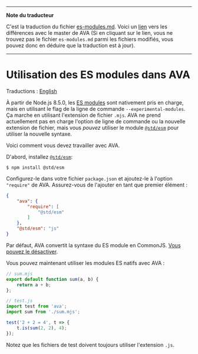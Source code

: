 ___
**Note du traducteur**

C'est la traduction du fichier [es-modules.md](https://github.com/avajs/ava/blob/master/docs/recipes/es-modules.md). Voici un [lien](https://github.com/avajs/ava/compare/98e66da92c1747c51abe0a60e2fb2a306baf0935...master#diff-1da5d6bfe1c97b416498e18caafe90fc) vers les différences avec le master de AVA (Si en cliquant sur le lien, vous ne trouvez pas le fichier `es-modules.md` parmi les fichiers modifiés, vous pouvez donc en déduire que la traduction est à jour).
___
# Utilisation des ES modules dans AVA

Traductions : [English](https://github.com/avajs/ava/blob/master/docs/recipes/es-modules.md)

À partir de Node.js 8.5.0, les [ES modules](http://2ality.com/2017/09/native-esm-node.html) sont nativement pris en charge, mais en utilisant le flag de la ligne de commande `--experimental-modules`. Ça marche en utilisant l'extension de fichier `.mjs`. AVA ne prend actuellement pas en charge l'option de ligne de commande ou la nouvelle extension de fichier, mais vous *pouvez* utiliser le module [`@std/esm`](https://github.com/standard-things/esm) pour utiliser la nouvelle syntaxe.

Voici comment vous devez travailler avec AVA.

D'abord, installez [`@std/esm`](https://github.com/standard-things/esm):

```
$ npm install @std/esm
```

Configurez-le dans votre fichier `package.json` et ajoutez-le à l'option `"require"` de AVA. Assurez-vous de l'ajouter en tant que premier élément :

```json
{
	"ava": {
		"require": [
			"@std/esm"
		]
	},
	"@std/esm": "js"
}
```

Par défaut, AVA convertit la syntaxe du ES module en CommonJS. [Vous pouvez le désactiver](./babel.md#préserver-la-syntaxe-du-module-es).

Vous pouvez maintenant utiliser les modules ES natifs avec AVA :

```js
// sum.mjs
export default function sum(a, b) {
	return a + b;
};
```

```js
// test.js
import test from 'ava';
import sum from './sum.mjs';

test('2 + 2 = 4', t => {
	t.is(sum(2, 2), 4);
});
```

Notez que les fichiers de test doivent toujours utiliser l'extension `.js`.
